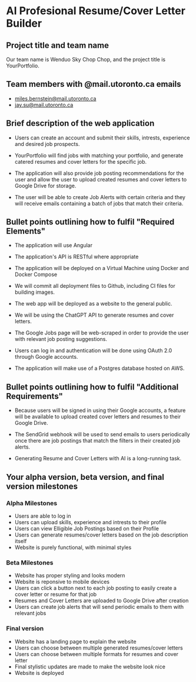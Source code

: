 # AI Profesional Resume/Cover Letter Builder

## Project title and team name

Our team name is Wenduo Sky Chop Chop, and the project title is YourPortfolio.

## Team members with @mail.utoronto.ca emails

- miles.bernstein@mail.utoronto.ca
- jay.su@mail.utoronto.ca

## Brief description of the web application

- Users can create an account and submit their skills, intrests, experience and desired job prospects.

- YourPortfolio will find jobs with matching your portfolio, and generate catered resumes and cover letters for the specific job.

- The application will also provide job posting recommendations for the user and allow the user to upload created resumes and cover letters to Google Drive for storage.

- The user will be able to create Job Alerts with certain criteria and they will receive emails containing a batch of jobs that match their criteria.

## Bullet points outlining how to fulfil "Required Elements"

- The application will use Angular

- The application's API is RESTful where appropriate

- The application will be deployed on a Virtual Machine using Docker and Docker Compose

- We will commit all deployment files to Github, including CI files for building images.

- The web app will be deployed as a website to the general public.

- We will be using the ChatGPT API to generate resumes and cover letters.

- The Google Jobs page will be web-scraped in order to provide the user with relevant job posting suggestions.

- Users can log in and authentication will be done using OAuth 2.0 through Google accounts.

- The application will make use of a Postgres database hosted on AWS.

## Bullet points outlining how to fulfil "Additional Requirements"

- Because users will be signed in using their Google accounts, a feature will be available to upload created cover letters and resumes to their Google Drive.

- The SendGrid webhook will be used to send emails to users periodically once there are job postings that match the filters in their created job alerts.

- Generating Resume and Cover Letters with AI is a long-running task.

## Your alpha version, beta version, and final version milestones

### Alpha Milestones

- Users are able to log in
- Users can upload skills, experience and intrests to their profile
- Users can view Elligible Job Postings based on their Profile
- Users can generate resumes/cover letters based on the job description itself
- Website is purely functional, with minimal styles

### Beta Milestones

- Website has proper styling and looks modern
- Website is reponsive to mobile devices
- Users can click a button next to each job posting to easily create a cover letter or resume for that job
- Resumes and Cover Letters are uploaded to Google Drive after creation
- Users can create job alerts that will send periodic emails to them with relevant jobs

### Final version

- Website has a landing page to explain the website
- Users can choose between multiple generated resumes/cover letters
- Users can choose between multiple formats for resumes and cover letter
- Final stylistic updates are made to make the website look nice
- Website is deployed
